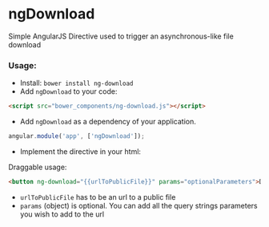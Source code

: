 # ngDownload
Simple AngularJS Directive used to trigger an asynchronous-like file download


### Usage:

- Install: `bower install ng-download`
- Add `ngDownload` to your code:

```html
<script src="bower_components/ng-download.js"></script>
```

- Add `ngDownload` as a dependency of your application.

```js
angular.module('app', ['ngDownload']);
```

- Implement the directive in your html:


Draggable usage:
```html
<button ng-download="{{urlToPublicFile}}" params="optionalParameters">Download</button>
```

* `urlToPublicFile` has to be an url to a public file
* `params` (object) is optional. You can add all the query strings parameters you wish to add to the url



